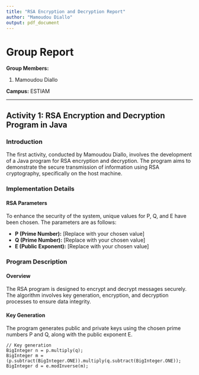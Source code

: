 ```yaml
---
title: "RSA Encryption and Decryption Report"
author: "Mamoudou Diallo"
output: pdf_document
---
```


# Group Report

**Group Members:**
1. Mamoudou Diallo

**Campus:**
ESTIAM

---

## Activity 1: RSA Encryption and Decryption Program in Java

### Introduction
The first activity, conducted by Mamoudou Diallo, involves the development of a Java program for RSA encryption and decryption. The program aims to demonstrate the secure transmission of information using RSA cryptography, specifically on the host machine.

### Implementation Details

#### RSA Parameters
To enhance the security of the system, unique values for P, Q, and E have been chosen. The parameters are as follows:

- **P (Prime Number):** [Replace with your chosen value]
- **Q (Prime Number):** [Replace with your chosen value]
- **E (Public Exponent):** [Replace with your chosen value]

### Program Description

#### Overview
The RSA program is designed to encrypt and decrypt messages securely. The algorithm involves key generation, encryption, and decryption processes to ensure data integrity.

#### Key Generation
The program generates public and private keys using the chosen prime numbers P and Q, along with the public exponent E.

```{java}
// Key generation
BigInteger n = p.multiply(q);
BigInteger m = (p.subtract(BigInteger.ONE)).multiply(q.subtract(BigInteger.ONE));
BigInteger d = e.modInverse(m);
